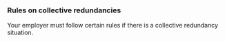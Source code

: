###  Rules on collective redundancies

Your employer must follow certain rules if there is a collective redundancy
situation.
